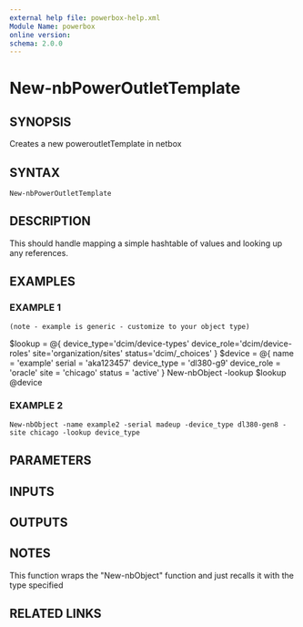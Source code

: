 ```yaml
---
external help file: powerbox-help.xml
Module Name: powerbox
online version:
schema: 2.0.0
---
```


# New-nbPowerOutletTemplate

## SYNOPSIS
Creates a new poweroutletTemplate in netbox

## SYNTAX

```
New-nbPowerOutletTemplate
```

## DESCRIPTION
This should handle mapping a simple hashtable of values and looking up any references.

## EXAMPLES

### EXAMPLE 1
```
(note - example is generic - customize to your object type)
```

$lookup = @{
    device_type='dcim/device-types'
    device_role='dcim/device-roles'
    site='organization/sites'
    status='dcim/_choices'
}
$device = @{
    name = 'example'
    serial = 'aka123457'
    device_type = 'dl380-g9'
    device_role = 'oracle'
    site = 'chicago'
    status = 'active'
}
New-nbObject -lookup $lookup @device

### EXAMPLE 2
```
New-nbObject -name example2 -serial madeup -device_type dl380-gen8 -site chicago -lookup device_type
```

## PARAMETERS

## INPUTS

## OUTPUTS

## NOTES
This function wraps the "New-nbObject" function and just recalls it with the type specified

## RELATED LINKS

